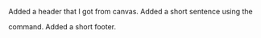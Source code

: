 Added a header that I got from canvas.
Added a short sentence using the <p> command.
Added a short footer.
